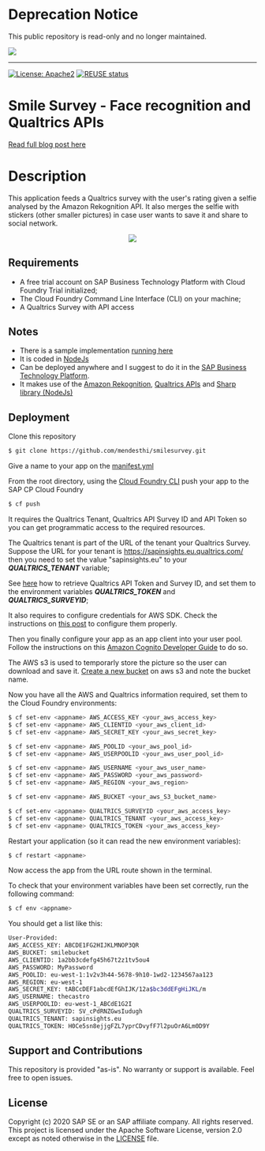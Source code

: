# Deprecation Notice

This public repository is read-only and no longer maintained.

![](https://img.shields.io/badge/STATUS-NOT%20CURRENTLY%20MAINTAINED-red.svg?longCache=true&style=flat)

---
[![License: Apache2](https://img.shields.io/badge/License-Apache2-green.svg)](https://opensource.org/licenses/Apache-2.0)
[![REUSE status](https://api.reuse.software/badge/github.com/sap-samples/b1-smile)](https://api.reuse.software/info/github.com/sap-samples/b1-smile)

# Smile Survey - Face recognition and Qualtrics APIs
[Read full blog post here](https://blogs.sap.com/2020/02/27/theres-more-than-a-smile-in-your-face)

# Description
This application feeds a Qualtrics survey with the user's rating given a selfie analysed by the Amazon Rekognition API. 
It also merges the selfie with stickers (other smaller pictures) in case user wants to save it and share to social network.
<p align="center">
  <a href="https://youtu.be/XxXVHi6-gsw">
  <img src="https://i.imgur.com/IbODvMZ.gif">
  </a>
</p>

## Requirements
* A free trial account on SAP Business Technology Platform with Cloud Foundry Trial initialized;
* The Cloud Foundry Command Line Interface (CLI) on your machine;
* A Qualtrics Survey with API access

## Notes
* There is a sample implementation [running here](https://smiletcm-happy-buffalo.cfapps.eu10.hana.ondemand.com/)
* It is coded in [NodeJs](https://nodejs.org/en/)
* Can be deployed anywhere and I suggest to do it in the [SAP Business Technology Platform](https://www.sap.com/products/business-technology-platform.html). 
* It makes use of the [Amazon Rekognition](https://aws.amazon.com/es/rekognition/), [Qualtrics APIs](https://api.qualtrics.com/) and [Sharp library (NodeJs)](https://github.com/lovell/sharp)

## Deployment
Clone this repository
```sh
$ git clone https://github.com/mendesthi/smilesurvey.git
```
Give a name to your app on the [manifest.yml](manifest.yml)

From the root directory, using the [Cloud Foundry CLI](https://docs.cloudfoundry.org/cf-cli/install-go-cli.html) push your app to the SAP CP Cloud Foundry
```sh
$ cf push
```

It requires the Qualtrics Tenant, Qualtrics API Survey ID and API Token so you can get programmatic access to the required resources.

The Qualtrics tenant is part of the URL of the tenant your Qualtrics Survey. 
Suppose the URL for your tenant is https://sapinsights.eu.qualtrics.com/ then you need to set the value "sapinsights.eu" to your ***QUALTRICS_TENANT*** variable;

See [here](https://www.qualtrics.com/support/integrations/api-integration/finding-qualtrics-ids/) how to retrieve Qualtrics API Token and Survey ID, and set them to the environment variables ***QUALTRICS_TOKEN*** and ***QUALTRICS_SURVEYID***;

It also requires to configure credentials for AWS SDK.
Check the instructions on [this post](https://medium.com/@prasadjay/amazon-cognito-user-pools-in-nodejs-as-fast-as-possible-22d586c5c8ec) to configure them properly.

Then you finally configure your app as an app client into your user pool. Follow the instructions on this [Amazon Cognito Developer Guide](https://docs.aws.amazon.com/pt_br/cognito/latest/developerguide/user-pool-settings-client-apps.html) to do so.

The AWS s3 is used to temporarly store the picture so the user can download and save it. 
[Create a new bucket](https://docs.aws.amazon.com/AmazonS3/latest/dev/UsingBucket.html#create-bucket-intro) on aws s3 and note the bucket name.

Now you have all the AWS and Qualtrics information required, set them to the Cloud Foundry environments:

```sh
$ cf set-env <appname> AWS_ACCESS_KEY <your_aws_access_key>
$ cf set-env <appname> AWS_CLIENTID <your_aws_client_id>
$ cf set-env <appname> AWS_SECRET_KEY <your_aws_secret_key>

$ cf set-env <appname> AWS_POOLID <your_aws_pool_id>
$ cf set-env <appname> AWS_USERPOOLID <your_aws_user_pool_id>

$ cf set-env <appname> AWS_USERNAME <your_aws_user_name>
$ cf set-env <appname> AWS_PASSWORD <your_aws_password>
$ cf set-env <appname> AWS_REGION <your_aws_region>

$ cf set-env <appname> AWS_BUCKET <your_aws_S3_bucket_name>

$ cf set-env <appname> QUALTRICS_SURVEYID <your_aws_access_key>
$ cf set-env <appname> QUALTRICS_TENANT <your_aws_access_key>
$ cf set-env <appname> QUALTRICS_TOKEN <your_aws_access_key>
```

Restart your application (so it can read the new environment variables):
```sh
$ cf restart <appname>
```

Now access the app from the URL route shown in the terminal.

To check that your environment variables have been set correctly, run the following command:
```sh
$ cf env <appname>
```

You should get a list like this:
```sh
User-Provided:
AWS_ACCESS_KEY: ABCDE1FG2HIJKLMNOP3QR
AWS_BUCKET: smilebucket
AWS_CLIENTID: 1a2bb3cdefg45h67t2z1tv5ou4
AWS_PASSWORD: MyPassword
AWS_POOLID: eu-west-1:1v2v3h44-5678-9h10-1wd2-1234567aa123
AWS_REGION: eu-west-1
AWS_SECRET_KEY: tABCcDEF1abcdEfGhIJK/12a$bc3ddEFgHiJKL/m
AWS_USERNAME: thecastro
AWS_USERPOOLID: eu-west-1_ABCdE1G2I
QUALTRICS_SURVEYID: SV_cPdRNZGwsIudugh
QUALTRICS_TENANT: sapinsights.eu
QUALTRICS_TOKEN: H0Ce5sn8ejjgFZL7yprCDvyfF7l2puOrA6Lm0D9Y
```

## Support and Contributions
This repository is provided "as-is". No warranty or support is available. Feel free to open issues.

## License
Copyright (c) 2020 SAP SE or an SAP affiliate company. All rights reserved. This project is licensed under the Apache Software License, version 2.0 except as noted otherwise in the [LICENSE](LICENSES/Apache-2.0.txt) file.

